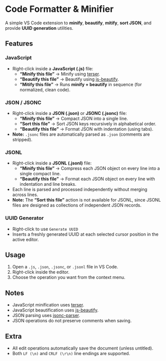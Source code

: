 # Code Formatter & Minifier

A simple VS Code extension to **minify**, **beautify**, **mitify**, **sort JSON**, and provide **UUID generation** utilities.

## Features

### JavaScript
- Right-click inside a **JavaScript (.js)** file:
  - **“Minify this file”** -> Minify using [terser](https://github.com/terser/terser).
  - **“Beautify this file”** -> Beautify using [js-beautify](https://github.com/beautify-web/js-beautify).
  - **“Mitify this file”** -> Runs **minify + beautify** in sequence (for normalized, clean code).

### JSON / JSONC
- Right-click inside a **JSON (.json)** or **JSONC (.jsonc)** file:
  - **“Minify this file”** -> Compact JSON into a single line.
  - **“Sort this file”** -> Sort JSON keys recursively in alphabetical order.
  - **“Beautify this file”** -> Format JSON with indentation (using tabs).
- **Note:** `.jsonc` files are automatically parsed as `.json` (comments are stripped).

### JSONL
- Right-click inside a **JSONL (.jsonl)** file:  
  - **“Minify this file”** -> Compress each JSON object on every line into a single compact line.  
  - **“Beautify this file”** -> Format each JSON object on every line with indentation and line breaks.  
- Each line is parsed and processed independently without merging across lines.  
- **Note:** The **“Sort this file”** action is not available for JSONL, since JSONL files are designed as collections of independent JSON records.

### UUID Generator
- Right-click to use `Generate UUID`
- Inserts a freshly generated UUID at each selected cursor position in the active editor.

## Usage
1. Open a `.js`, `.json`, `.jsonc`, or `.jsonl` file in VS Code.
2. Right-click inside the editor.
3. Choose the operation you want from the context menu.

## Notes
- JavaScript minification uses [terser](https://github.com/terser/terser).
- JavaScript beautification uses [js-beautify](https://github.com/beautify-web/js-beautify).
- JSON parsing uses [jsonc-parser](https://github.com/microsoft/node-jsonc-parser).
- JSON operations do not preserve comments when saving.

## Extra
- All edit operations automatically save the document (unless untitled).
- Both `LF (\n)` and `CRLF (\r\n)` line endings are supported.
